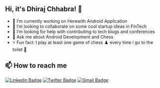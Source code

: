 ## Hi, it's Dhiraj Chhabra! 👋

- 🔭 I’m currently working on Herewith Android Application
- 👯 I’m looking to collaborate on some cool startup ideas in FinTech
- 🤔 I’m looking for help with contributing to tech blogs and conferences
- 💬 Ask me about Android Development and Chess
- ⚡ Fun fact: I play at least one game of chess ♟️ every time I go to the toilet 🚽

## 📫 How to reach me

[![Linkedin Badge](https://img.shields.io/badge/-DhirajChhabra-blue?style=social&logo=Linkedin&logoColor=blue&link=https://www.linkedin.com/in/chhabra-dhiraj/)](https://www.linkedin.com/in/chhabra-dhiraj/)
[![Twitter Badge](http://img.shields.io/badge/-@dhiraj_c_97-1ca0f1?style=social&logo=X&logoColor=black&link=https://x.com/dhiraj_c_97)](https://x.com/dhiraj_c_97)
[![Gmail Badge](https://img.shields.io/badge/-Gmail-c14438?style=social&logo=Gmail&logoColor=red&link=mailto:dhiraj.chhabra.g@gmail.com)](mailto:dhiraj.chhabra.g@gmail.com)
